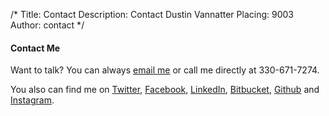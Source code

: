 /*
Title: Contact
Description: Contact Dustin Vannatter
Placing: 9003
Author: contact
*/

#### <a name="contact" id="contact" class="anchor">Contact Me</a>

Want to talk? You can always <a href="mailto:dustin@vannatter.com">email me</a> or call me directly at 330-671-7274.

You also can find me on [Twitter](http://twitter.com/dustinvannatter), [Facebook](http://facebook.com/vannatter), [LinkedIn](http://linkedin.com/in/vannatter), [Bitbucket](https://bitbucket.org/dustinvannatter), [Github](https://github.com/vannatter) and [Instagram](http://instagram.com/dpvannatter).

